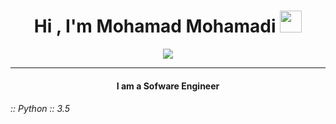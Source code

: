 
<h1 align="center">Hi , I'm Mohamad Mohamadi <img src="https://media.giphy.com/media/hvRJCLFzcasrR4ia7z/giphy.gif" width="35"></h1>
<p align="center">
  <a href="https://github.com/DenverCoder1/readme-typing-svg"><img src="https://readme-typing-svg.herokuapp.com?lines=Python+Developer;Django+Back-end+Developer;Android+Developer;Always%20learning%20new%20things&center=true&width=500&height=50"></a>
</p>
<hr/>
<h4 align="center">I am a Sofware Engineer</h4>
<h6>:: Python :: 3.5</h6>
<br>

